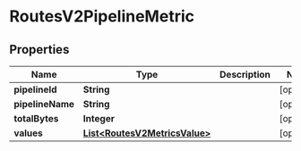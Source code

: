 

# RoutesV2PipelineMetric


## Properties

| Name | Type | Description | Notes |
|------------ | ------------- | ------------- | -------------|
|**pipelineId** | **String** |  |  [optional] |
|**pipelineName** | **String** |  |  [optional] |
|**totalBytes** | **Integer** |  |  [optional] |
|**values** | [**List&lt;RoutesV2MetricsValue&gt;**](RoutesV2MetricsValue.md) |  |  [optional] |



